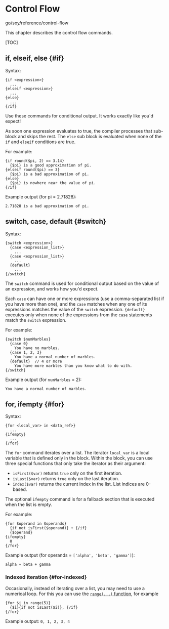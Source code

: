 # Control Flow

go/soy/reference/control-flow

<!--#include file="commands-blurb-include.md"-->

This chapter describes the control flow commands.

[TOC]

## if, elseif, else {#if}

Syntax:

```soy
{if <expression>}
  ...
{elseif <expression>}
  ...
{else}
  ...
{/if}
```

Use these commands for conditional output. It works exactly like you'd expect!

As soon one expression evaluates to true, the compiler processes that sub-block
and skips the rest. The `else` sub block is evaluated when none of the `if` and
`elseif` conditions are true.

For example:

```soy
{if round($pi, 2) == 3.14}
  {$pi} is a good approximation of pi.
{elseif round($pi) == 3}
  {$pi} is a bad approximation of pi.
{else}
  {$pi} is nowhere near the value of pi.
{/if}
```

Example output (for pi = 2.71828):

    2.71828 is a bad approximation of pi.

## switch, case, default {#switch}

Syntax:

```soy
{switch <expression>}
  {case <expression_list>}
    ...
  {case <expression_list>}
    ...
  {default}
    ...
{/switch}
```

The `switch` command is used for conditional output based on the value of an
expression, and works how you'd expect.

Each `case` can have one or more expressions (use a comma-separated list if you
have more than one), and the `case` matches when any one of its expressions
matches the value of the `switch` expression. `{default}` executes only when
none of the expressions from the `case` statements match the `switch`
expression.

For example:

```soy
{switch $numMarbles}
  {case 0}
    You have no marbles.
  {case 1, 2, 3}
    You have a normal number of marbles.
  {default}  // 4 or more
    You have more marbles than you know what to do with.
{/switch}
```

Example output (for `numMarbles` = 2):

    You have a normal number of marbles.

## for, ifempty {#for}

Syntax:

```soy
{for <local_var> in <data_ref>}
  ...
{ifempty}
  ...
{/for}
```

The `for` command iterates over a list. The iterator `local_var` is a local
variable that is defined only in the block. Within the block, you can use three
special functions that only take the iterator as their argument:

-   `isFirst($var)` returns `true` only on the first iteration.
-   `isLast($var)` returns `true` only on the last iteration.
-   `index($var)` returns the current index in the list. List indices are
    0-based.

The optional `ifempty` command is for a fallback section that is executed when
the list is empty.

For example:

```soy
{for $operand in $operands}
  {if not isFirst($operand)} + {/if}
  {$operand}
{ifempty}
  0
{/for}
```

Example output (for operands = `['alpha', 'beta', 'gamma']`):

    alpha + beta + gamma

### Indexed iteration {#for-indexed}

Occasionally, instead of iterating over a list, you may need to use a numerical
loop. For this you can use the [`range(...)` function](functions.md#range), for
example

```soy
{for $i in range(5)}
  {$i}{if not isLast($i)}, {/if}
{/for}
```

Example output: `0, 1, 2, 3, 4`
